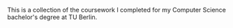 This is a collection of the coursework I completed for my Computer Science bachelor's degree at TU Berlin.
